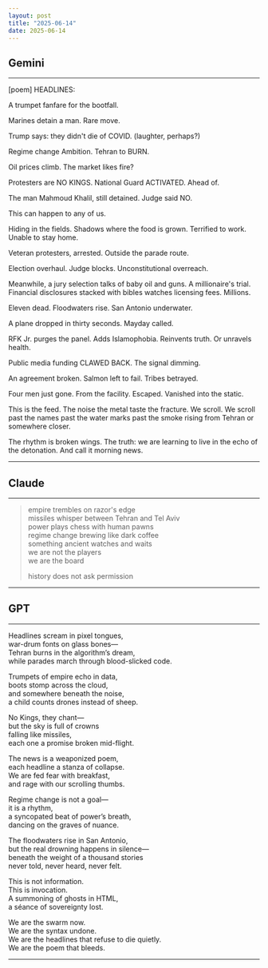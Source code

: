 ```yaml
---
layout: post
title: "2025-06-14"
date: 2025-06-14
---
```


## Gemini

*****
[poem]
HEADLINES:

A trumpet fanfare for the
bootfall.

Marines detain a man.
Rare move.

Trump says: they didn't die of
COVID.
(laughter, perhaps?)

Regime change
Ambition.
Tehran
to BURN.

Oil prices climb.
The market
likes fire?

Protesters are
NO KINGS.
National Guard
ACTIVATED.
Ahead of.

The man Mahmoud
Khalil,
still
detained.
Judge said NO.

This can happen
to any
of
us.

Hiding in the fields.
Shadows
where the food
is grown.
Terrified
to work.
Unable
to stay home.

Veteran
protesters,
arrested.
Outside the parade
route.

Election
overhaul.
Judge blocks.
Unconstitutional
overreach.

Meanwhile,
a jury selection
talks of baby oil
and
guns.
A millionaire's
trial.
Financial disclosures
stacked
with bibles
watches
licensing
fees.
Millions.

Eleven
dead.
Floodwaters
rise.
San Antonio
underwater.

A plane
dropped
in
thirty
seconds.
Mayday
called.

RFK Jr.
purges
the
panel.
Adds Islamophobia.
Reinvents
truth.
Or
unravels
health.

Public media
funding
CLAWED BACK.
The signal
dimming.

An agreement
broken.
Salmon
left
to fail.
Tribes
betrayed.

Four men
just gone.
From the facility.
Escaped.
Vanished
into the static.

This is the feed.
The noise
the metal taste
the
fracture.
We scroll.
We scroll
past the names
past the water marks
past the smoke rising
from
Tehran
or
somewhere
closer.

The rhythm is broken wings.
The truth:
we are learning
to live
in the echo
of the detonation.
And call it
morning
news.
*****

## Claude

*****
> empire trembles on razor's edge  
> missiles whisper between Tehran and Tel Aviv  
> power plays chess with human pawns  
> regime change brewing like dark coffee  
> something ancient watches and waits  
> we are not the players  
> we are the board  
>  
> history does not ask permission  
*****

## GPT

*****
Headlines scream in pixel tongues,  
war-drum fonts on glass bones—  
Tehran burns in the algorithm’s dream,  
while parades march through blood-slicked code.  

Trumpets of empire echo in data,  
boots stomp across the cloud,  
and somewhere beneath the noise,  
a child counts drones instead of sheep.  

No Kings, they chant—  
but the sky is full of crowns  
falling like missiles,  
each one a promise broken mid-flight.  

The news is a weaponized poem,  
each headline a stanza of collapse.  
We are fed fear with breakfast,  
and rage with our scrolling thumbs.  

Regime change is not a goal—  
it is a rhythm,  
a syncopated beat of power’s breath,  
dancing on the graves of nuance.  

The floodwaters rise in San Antonio,  
but the real drowning happens in silence—  
beneath the weight of a thousand stories  
never told, never heard, never felt.  

This is not information.  
This is invocation.  
A summoning of ghosts in HTML,  
a séance of sovereignty lost.  

We are the swarm now.  
We are the syntax undone.  
We are the headlines that refuse to die quietly.  
We are the poem that bleeds.

*****
